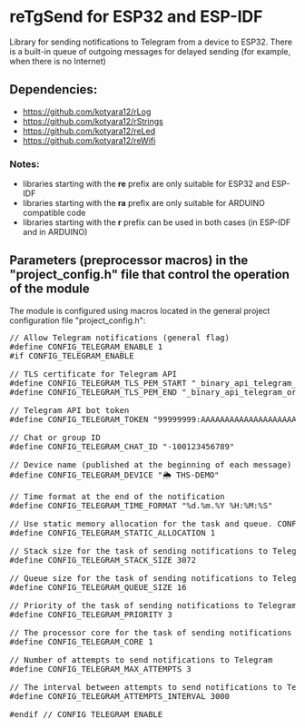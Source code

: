 # reTgSend for ESP32 and ESP-IDF

Library for sending notifications to Telegram from a device to ESP32. There is a built-in queue of outgoing messages for delayed sending (for example, when there is no Internet)

## Dependencies:
  - https://github.com/kotyara12/rLog
  - https://github.com/kotyara12/rStrings
  - https://github.com/kotyara12/reLed
  - https://github.com/kotyara12/reWifi

### Notes:
  - libraries starting with the <b>re</b> prefix are only suitable for ESP32 and ESP-IDF
  - libraries starting with the <b>ra</b> prefix are only suitable for ARDUINO compatible code
  - libraries starting with the <b>r</b> prefix can be used in both cases (in ESP-IDF and in ARDUINO)

## Parameters (preprocessor macros) in the "project_config.h" file that control the operation of the module
The module is configured using macros located in the general project configuration file "project_config.h":

<pre>
// Allow Telegram notifications (general flag)
#define CONFIG_TELEGRAM_ENABLE 1
#if CONFIG_TELEGRAM_ENABLE

// TLS certificate for Telegram API
#define CONFIG_TELEGRAM_TLS_PEM_START "_binary_api_telegram_org_pem_start"
#define CONFIG_TELEGRAM_TLS_PEM_END "_binary_api_telegram_org_pem_end"

// Telegram API bot token
#define CONFIG_TELEGRAM_TOKEN "99999999:AAAAAAAAAAAAAAAAAAAAAAAAAAAAAAAAAAAAAAAAAAAAAAAAAA"

// Chat or group ID
#define CONFIG_TELEGRAM_CHAT_ID "-100123456789"

// Device name (published at the beginning of each message)
#define CONFIG_TELEGRAM_DEVICE "🌦 THS-DEMO"

// Time format at the end of the notification
#define CONFIG_TELEGRAM_TIME_FORMAT "%d.%m.%Y %H:%M:%S"

// Use static memory allocation for the task and queue. CONFIG_FREERTOS_SUPPORT_STATIC_ALLOCATION must be enabled!
#define CONFIG_TELEGRAM_STATIC_ALLOCATION 1

// Stack size for the task of sending notifications to Telegram
#define CONFIG_TELEGRAM_STACK_SIZE 3072

// Queue size for the task of sending notifications to Telegram
#define CONFIG_TELEGRAM_QUEUE_SIZE 16

// Priority of the task of sending notifications to Telegram
#define CONFIG_TELEGRAM_PRIORITY 3

// The processor core for the task of sending notifications to Telegram
#define CONFIG_TELEGRAM_CORE 1

// Number of attempts to send notifications to Telegram
#define CONFIG_TELEGRAM_MAX_ATTEMPTS 3

// The interval between attempts to send notifications to Telegram
#define CONFIG_TELEGRAM_ATTEMPTS_INTERVAL 3000

#endif // CONFIG_TELEGRAM_ENABLE
</pre>
